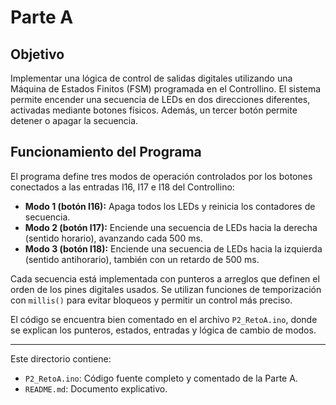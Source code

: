 # Parte A

## Objetivo

Implementar una lógica de control de salidas digitales utilizando una Máquina de Estados Finitos (FSM) programada en el Controllino. El sistema permite encender una secuencia de LEDs en dos direcciones diferentes, activadas mediante botones físicos. Además, un tercer botón permite detener o apagar la secuencia.

## Funcionamiento del Programa

El programa define tres modos de operación controlados por los botones conectados a las entradas I16, I17 e I18 del Controllino:

- **Modo 1 (botón I16):** Apaga todos los LEDs y reinicia los contadores de secuencia.
- **Modo 2 (botón I17):** Enciende una secuencia de LEDs hacia la derecha (sentido horario), avanzando cada 500 ms.
- **Modo 3 (botón I18):** Enciende una secuencia de LEDs hacia la izquierda (sentido antihorario), también con un retardo de 500 ms.

Cada secuencia está implementada con punteros a arreglos que definen el orden de los pines digitales usados. Se utilizan funciones de temporización con `millis()` para evitar bloqueos y permitir un control más preciso.

El código se encuentra bien comentado en el archivo `P2_RetoA.ino`, donde se explican los punteros, estados, entradas y lógica de cambio de modos.

---

Este directorio contiene:

- `P2_RetoA.ino`: Código fuente completo y comentado de la Parte A.
- `README.md`: Documento explicativo.
